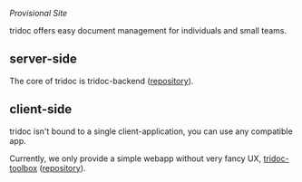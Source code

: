 *Provisional Site*

tridoc offers easy document management for individuals and small teams.

## server-side

The core of tridoc is tridoc-backend ([repository](https://github.com/tridoc/tridoc-backend)).

## client-side

tridoc isn't bound to a single client-application, you can use any compatible app.

Currently, we only provide a simple webapp without very fancy UX, [tridoc-toolbox](https://tridoc.github.io/tridoc-backend) ([repository](https://github.com/tridoc/tridoc-toolbox)).

